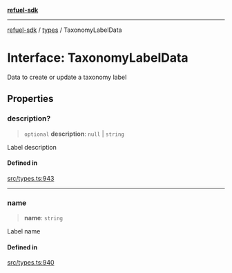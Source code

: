 [**refuel-sdk**](../../README.md)

***

[refuel-sdk](../../modules.md) / [types](../README.md) / TaxonomyLabelData

# Interface: TaxonomyLabelData

Data to create or update a taxonomy label

## Properties

### description?

> `optional` **description**: `null` \| `string`

Label description

#### Defined in

[src/types.ts:943](https://github.com/refuel-ai/refuel-sdk/blob/7a0f1a61ebc96b440ae457740bef10a1f55424fa/src/types.ts#L943)

***

### name

> **name**: `string`

Label name

#### Defined in

[src/types.ts:940](https://github.com/refuel-ai/refuel-sdk/blob/7a0f1a61ebc96b440ae457740bef10a1f55424fa/src/types.ts#L940)
